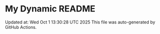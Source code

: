 # My Dynamic README
Updated at: Wed Oct  1 13:30:28 UTC 2025
This file was auto-generated by GitHub Actions.
